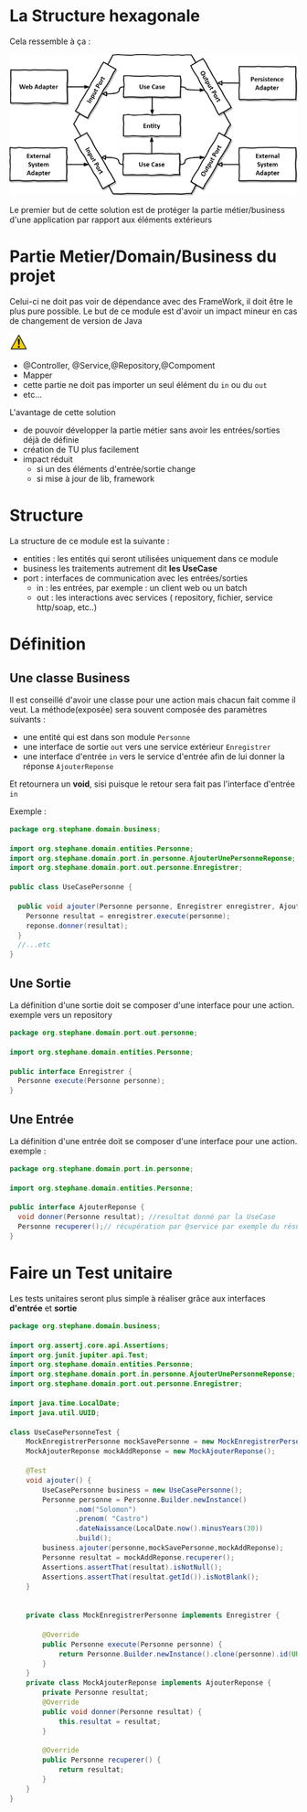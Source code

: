 # La Structure hexagonale
Cela ressemble à ça :

![](./doc/structure.png)

Le premier but de cette solution est de protéger la partie métier/business d'une application par rapport aux éléments extérieurs

# Partie Metier/Domain/Business du projet
Celui-ci ne doit pas voir de dépendance avec des FrameWork, il doit être le plus pure possible.
Le but de ce module est d'avoir un impact mineur en cas de changement de version de Java

![](./doc/dangergeneralpetit.png)
* @Controller, @Service,@Repository,@Compoment
* Mapper
* cette partie ne doit pas importer un seul élément du `in` ou du `out`
* etc...

L'avantage de cette solution
* de pouvoir développer la partie métier sans avoir les entrées/sorties déjà de définie
* création de TU plus facilement
* impact réduit
    * si un des éléments d'entrée/sortie change
    * si mise à jour de lib, framework

# Structure
La structure de ce module est la suivante :
* entities : les entités qui seront utilisées uniquement dans ce module
* business les traitements autrement dit __les UseCase__
* port : interfaces de communication avec les entrées/sorties
    * in : les entrées, par exemple : un client web ou un batch
    * out : les interactions avec services ( repository, fichier, service http/soap, etc..)

# Définition
## Une classe Business
Il est conseillé d'avoir une classe pour une action mais chacun fait comme il veut.
La méthode(exposée) sera souvent composée des paramètres suivants :
* une entité qui est dans son module `Personne`
* une interface de sortie `out` vers une service extérieur `Enregistrer`
* une interface d'entrée `in` vers le service d'entrée afin de lui donner la réponse `AjouterReponse`

Et retournera un __void__, sisi puisque le retour sera fait pas l'interface d'entrée `in`

Exemple :
```java
package org.stephane.domain.business;

import org.stephane.domain.entities.Personne;
import org.stephane.domain.port.in.personne.AjouterUnePersonneReponse;
import org.stephane.domain.port.out.personne.Enregistrer;

public class UseCasePersonne {

  public void ajouter(Personne personne, Enregistrer enregistrer, AjouterReponse reponse) {
    Personne resultat = enregistrer.execute(personne);
    reponse.donner(resultat);
  }
  //...etc
}
```

## Une Sortie
La définition d'une sortie doit se composer d'une interface pour une action.
exemple vers un repository
```java
package org.stephane.domain.port.out.personne;

import org.stephane.domain.entities.Personne;

public interface Enregistrer {
  Personne execute(Personne personne);
}
```
## Une Entrée
La définition d'une entrée doit se composer d'une interface pour une action.
exemple :
```java
package org.stephane.domain.port.in.personne;

import org.stephane.domain.entities.Personne;

public interface AjouterReponse {
  void donner(Personne resultat); //resultat donné par la UseCase
  Personne recuperer();// récupération par @service par exemple du résultat
}
```

# Faire un Test unitaire
Les tests unitaires seront plus simple à réaliser grâce aux interfaces __d'entrée__ et __sortie__
```java
package org.stephane.domain.business;

import org.assertj.core.api.Assertions;
import org.junit.jupiter.api.Test;
import org.stephane.domain.entities.Personne;
import org.stephane.domain.port.in.personne.AjouterUnePersonneReponse;
import org.stephane.domain.port.out.personne.Enregistrer;

import java.time.LocalDate;
import java.util.UUID;

class UseCasePersonneTest {
    MockEnregistrerPersonne mockSavePersonne = new MockEnregistrerPersonne();
    MockAjouterReponse mockAddReponse = new MockAjouterReponse();

    @Test
    void ajouter() {
        UseCasePersonne business = new UseCasePersonne();
        Personne personne = Personne.Builder.newInstance()
                .nom("Solomon")
                .prenom( "Castro")
                .dateNaissance(LocalDate.now().minusYears(30))
                .build();
        business.ajouter(personne,mockSavePersonne,mockAddReponse);
        Personne resultat = mockAddReponse.recuperer();
        Assertions.assertThat(resultat).isNotNull();
        Assertions.assertThat(resultat.getId()).isNotBlank();
    }


    private class MockEnregistrerPersonne implements Enregistrer {

        @Override
        public Personne execute(Personne personne) {
            return Personne.Builder.newInstance().clone(personne).id(UUID.randomUUID().toString()).build();
        }
    }
    private class MockAjouterReponse implements AjouterReponse {
        private Personne resultat;
        @Override
        public void donner(Personne resultat) {
            this.resultat = resultat;
        }

        @Override
        public Personne recuperer() {
            return resultat;
        }
    }
}
```


